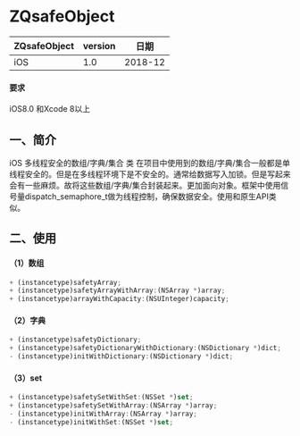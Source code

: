 # ZQsafeObject
ZQsafeObject     | version | 日期
------- | ------------------|---------
iOS     |  1.0 | 2018-12

#### 要求
iOS8.0 和Xcode 8以上
## 一、简介
iOS 多线程安全的数组/字典/集合 类 
在项目中使用到的数组/字典/集合一般都是单线程安全的。但是在多线程环境下是不安全的。通常给数据写入加锁。但是写起来会有一些麻烦。故将这些数组/字典/集合封装起来。更加面向对象。框架中使用信号量dispatch_semaphore_t做为线程控制，确保数据安全。使用和原生API类似。

## 二、使用
#### （1）数组

```js
+ (instancetype)safetyArray;
+ (instancetype)safetyArrayWithArray:(NSArray *)array;
+ (instancetype)arrayWithCapacity:(NSUInteger)capacity;

```

#### （2）字典

```js
+ (instancetype)safetyDictionary;
+ (instancetype)safetyDictionaryWithDictionary:(NSDictionary *)dict;
- (instancetype)initWithDictionary:(NSDictionary *)dict;
```
#### （3）set

```js
+ (instancetype)safetySetWithSet:(NSSet *)set;
+ (instancetype)safetySetWithArray:(NSArray *)array;
- (instancetype)initWithArray:(NSArray *)array;
- (instancetype)initWithSet:(NSSet *)set;

```

